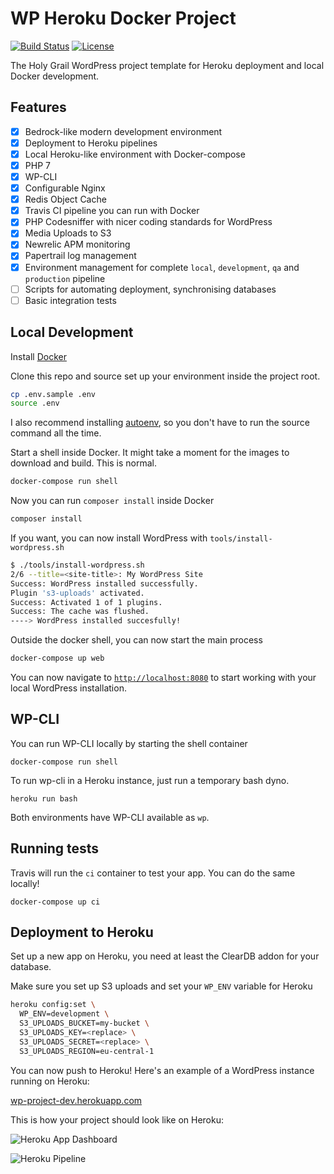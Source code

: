 # WP Heroku Docker Project
[![Build Status](https://travis-ci.org/anttiviljami/wordpress-heroku-docker-project.svg?branch=master)](https://travis-ci.org/anttiviljami/wordpress-heroku-docker-project) [![License](http://img.shields.io/:license-gpl3-blue.svg)](http://www.gnu.org/licenses/gpl-3.0.html)

The Holy Grail WordPress project template for Heroku deployment and local Docker development.

## Features

- [x] Bedrock-like modern development environment
- [x] Deployment to Heroku pipelines
- [x] Local Heroku-like environment with Docker-compose
- [x] PHP 7
- [x] WP-CLI
- [x] Configurable Nginx
- [x] Redis Object Cache
- [x] Travis CI pipeline you can run with Docker
- [x] PHP Codesniffer with nicer coding standards for WordPress
- [x] Media Uploads to S3
- [x] Newrelic APM monitoring
- [x] Papertrail log management
- [x] Environment management for complete `local`, `development`, `qa` and `production` pipeline
- [ ] Scripts for automating deployment, synchronising databases
- [ ] Basic integration tests

## Local Development

Install [Docker](https://www.docker.com/)

Clone this repo and source set up your environment inside the project root.

```bash
cp .env.sample .env
source .env
```

I also recommend installing [autoenv](https://github.com/kennethreitz/autoenv),
so you don't have to run the source command all the time.

Start a shell inside Docker. It might take a moment for the images to download
and build. This is normal.

```bash
docker-compose run shell
```

Now you can run `composer install` inside Docker

```bash
composer install
```

If you want, you can now install WordPress with `tools/install-wordpress.sh`
```bash
$ ./tools/install-wordpress.sh
2/6 --title=<site-title>: My WordPress Site
Success: WordPress installed successfully.
Plugin 's3-uploads' activated.
Success: Activated 1 of 1 plugins.
Success: The cache was flushed.
----> WordPress installed succesfully!
```

Outside the docker shell, you can now start the main process

```bash
docker-compose up web
```

You can now navigate to [`http://localhost:8080`](http://localhost:8080) to
start working with your local WordPress installation.

## WP-CLI

You can run WP-CLI locally by starting the shell container

```
docker-compose run shell
```

To run wp-cli in a Heroku instance, just run a temporary bash dyno.

```
heroku run bash
```

Both environments have WP-CLI available as `wp`.

## Running tests

Travis will run the `ci` container to test your app. You can do the same
locally!

```
docker-compose up ci
```

## Deployment to Heroku

Set up a new app on Heroku, you need at least the ClearDB addon for your
database.

Make sure you set up S3 uploads and set your `WP_ENV` variable for Heroku

```bash
heroku config:set \
  WP_ENV=development \
  S3_UPLOADS_BUCKET=my-bucket \
  S3_UPLOADS_KEY=<replace> \
  S3_UPLOADS_SECRET=<replace> \
  S3_UPLOADS_REGION=eu-central-1
```

You can now push to Heroku! Here's an example of a WordPress instance running
on Heroku:

[wp-project-dev.herokuapp.com](https://wp-project-dev.herokuapp.com/)

This is how your project should look like on Heroku:

![Heroku App Dashboard](https://cloud.githubusercontent.com/assets/6105650/26044996/9fbb346c-3950-11e7-82cc-2524215a3d8a.png)

![Heroku Pipeline](https://cloud.githubusercontent.com/assets/6105650/26045817/91526a9a-3954-11e7-8756-ba7cf5a5405c.png)
